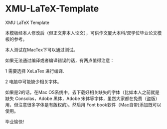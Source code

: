 XMU-LaTeX-Template
==================

XMU LaTeX Template

本模板经本人修改后（但正文非本人论文），可供作文厦大本科/双学位毕业论文模板的参考。

本人测试在MacTex下可以通过测试。

如果无法通过编译或者编译错误的话，有两点值得注意：

1 需要选择 XeLaTex 进行编译.

2 电脑中可能缺少相关字体。

如果是2的话，在Mac OS系统中，去下载好相关缺失的字体（比如本人之前就是缺失 Consolas，Adobe 黑体，Adobe 宋体等字体，虽然大家都在免费（盗版）用，但注意很多字体是有版权的)。然后用 Font book软件（Mac自带)添加既可以使用。

毕业愉快!
